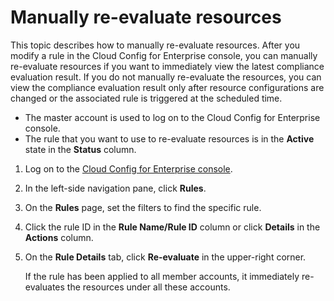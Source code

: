 # Manually re-evaluate resources

This topic describes how to manually re-evaluate resources. After you modify a rule in the Cloud Config for Enterprise console, you can manually re-evaluate resources if you want to immediately view the latest compliance evaluation result. If you do not manually re-evaluate the resources, you can view the compliance evaluation result only after resource configurations are changed or the associated rule is triggered at the scheduled time.

-   The master account is used to log on to the Cloud Config for Enterprise console.
-   The rule that you want to use to re-evaluate resources is in the **Active** state in the **Status** column.

1.  Log on to the [Cloud Config for Enterprise console](https://config.console.aliyun.com).

2.  In the left-side navigation pane, click **Rules**.

3.  On the **Rules** page, set the filters to find the specific rule.

4.  Click the rule ID in the **Rule Name/Rule ID** column or click **Details** in the **Actions** column.

5.  On the **Rule Details** tab, click **Re-evaluate** in the upper-right corner.

    If the rule has been applied to all member accounts, it immediately re-evaluates the resources under all these accounts.


